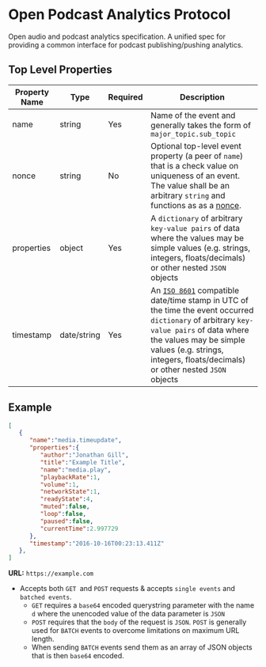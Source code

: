 # Open Podcast Analytics Protocol 

Open audio and podcast analytics specification. A unified spec for providing a common interface for podcast publishing/pushing analytics.

## Top Level Properties
| Property Name | Type | Required | Description | 
| ------------- | ------------- | ------------- | ------------- |
| name | string | Yes | Name of the event and generally takes the form of `major_topic.sub_topic` |
| nonce | string | No | Optional top-level event property (a peer of `name`) that is a check value on uniqueness of an event. The value shall be an arbitrary `string` and functions as as a [nonce](https://en.wikipedia.org/wiki/Cryptographic_nonce). |
| properties | object | Yes | A `dictionary` of arbitrary `key-value pairs` of data where the values may be simple values (e.g. strings, integers, floats/decimals) or other nested `JSON` objects |
| timestamp | date/string | Yes | An [`ISO 8601`](https://en.wikipedia.org/wiki/ISO_8601) compatible date/time stamp in UTC of the time the event occurred `dictionary` of arbitrary `key-value pairs` of data where the values may be simple values (e.g. strings, integers, floats/decimals) or other nested `JSON` objects |

## Example
```json
[
   {
      "name":"media.timeupdate",
      "properties":{
         "author":"Jonathan Gill",
         "title":"Example Title",
         "name":"media.play",
         "playbackRate":1,
         "volume":1,
         "networkState":1,
         "readyState":4,
         "muted":false,
         "loop":false,
         "paused":false,
         "currentTime":2.997729
      },
      "timestamp":"2016-10-16T00:23:13.411Z"
   },
]
```

**URL:** `https://example.com`
- Accepts both `GET `and `POST` requests & accepts `single events` and `batched events`.
  - `GET` requires a `base64` encoded querystring parameter with the name `d` where the unencoded value of the data parameter is `JSON`
  - `POST` requires that the `body` of the request is `JSON`. `POST` is generally used for `BATCH` events to overcome limitations on maximum URL length.
  - When sending `BATCH` events send them as an array of JSON objects that is then `base64` encoded.

